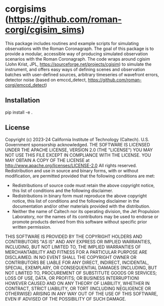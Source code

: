 # corgisims (https://github.com/roman-corgi/cgisim_sims)
This package includes routines and example scripts for simulating observations with the Roman Coronagraph.
The goal of this package is to provide a modular, accessible way of producing simulated observation scenarios with the Roman Coronagraph.
The code wraps around cgisim (John Krist, JPL, https://sourceforge.net/projects/cgisim) to simulate the instrument, and offers easy ways of defining scenes and observation batches with user-defined sources, arbitrary timeseries of wavefront errors, detector noise (based on emccd_detect, https://github.com/roman-corgi/emccd_detect) 

## Installation
pip install -e .

## License
Copyright (c) 2023-24 California Institute of Technology (Caltech). U.S. Government sponsorship acknowledged.
THE SOFTWARE IS LICENSED UNDER THE APACHE LICENSE, VERSION 2.0 (THE "LICENSE")
YOU MAY NOT USE THIS FILE EXCEPT IN COMPLIANCE WITH THE LICENSE.
YOU MAY OBTAIN A COPY OF THE LICENSE at http://www.apache.org/licenses/LICENSE-2.0
All rights reserved.
Redistribution and use in source and binary forms, with or without modification, are permitted provided that the following conditions are met:
* Redistributions of source code must retain the above copyright notice, this list of conditions and the following disclaimer.
* Redistributions in binary form must reproduce the above copyright notice, this list of conditions and the following disclaimer in the documentation and/or other materials provided with the distribution.
* Neither the name of Caltech nor its operating division, the Jet Propulsion Laboratory, nor the names of its contributors may be used to endorse or promote products derived from this software without specific prior written permission.

THIS SOFTWARE IS PROVIDED BY THE COPYRIGHT HOLDERS AND CONTRIBUTORS "AS IS" AND ANY EXPRESS OR IMPLIED WARRANTIES, INCLUDING, BUT NOT LIMITED TO, THE IMPLIED WARRANTIES OF MERCHANTABILITY AND FITNESS FOR A PARTICULAR PURPOSE ARE DISCLAIMED. IN NO EVENT SHALL THE COPYRIGHT OWNER OR CONTRIBUTORS BE LIABLE FOR ANY DIRECT, INDIRECT, INCIDENTAL, SPECIAL, EXEMPLARY, OR CONSEQUENTIAL DAMAGES (INCLUDING, BUT NOT LIMITED TO, PROCUREMENT OF SUBSTITUTE GOODS OR SERVICES; LOSS OF USE, DATA, OR PROFITS; OR BUSINESS INTERRUPTION) HOWEVER CAUSED AND ON ANY THEORY OF LIABILITY, WHETHER IN CONTRACT, STRICT LIABILITY, OR TORT (INCLUDING NEGLIGENCE OR OTHERWISE) ARISING IN ANY WAY OUT OF THE USE OF THIS SOFTWARE, EVEN IF ADVISED OF THE POSSIBILITY OF SUCH DAMAGE. 

